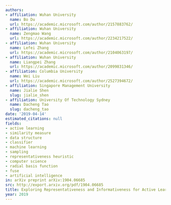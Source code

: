 ```yaml
---
authors:
- affiliation: Wuhan University
  name: Bo Du
  url: https://academic.microsoft.com/author/2157883762/
- affiliation: Wuhan University
  name: Zengmao Wang
  url: https://academic.microsoft.com/author/2234217522/
- affiliation: Wuhan University
  name: Lefei Zhang
  url: https://academic.microsoft.com/author/2104063197/
- affiliation: Wuhan University
  name: Liangpei Zhang
  url: https://academic.microsoft.com/author/2099831346/
- affiliation: Columbia University
  name: Wei Liu
  url: https://academic.microsoft.com/author/2527394672/
- affiliation: Singapore Management University
  name: Jialie Shen
  slug: jialie_shen
- affiliation: University Of Technology Sydney
  name: Dacheng Tao
  slug: dacheng_tao
date: '2019-04-14'
estimated_citations: null
fields:
- active learning
- similarity measure
- data structure
- classifier
- machine learning
- sampling
- representativeness heuristic
- computer science
- radial basis function
- fuse
- artificial intelligence
in: arXiv preprint arXiv:1904.06685
src: http://export.arxiv.org/pdf/1904.06685
title: Exploring Representativeness and Informativeness for Active Learning
year: 2019
---
```

